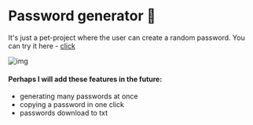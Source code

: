 # Password generator 🔑
It's just a pet-project where the user can create a random password. You can try it here - [click]()

![img](https://github.com/spioncino/password-generator/assets/100424990/ff0f73bc-8fea-449c-9ea0-6ea3deb2b715)



#### Perhaps I will add these features in the future:
- generating many passwords at once
- copying a password in one click
- passwords download to txt
